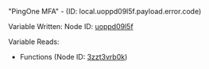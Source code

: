 "PingOne MFA" - (ID: local.uoppd09l5f.payload.error.code)

Variable Written:
Node ID: [uoppd09l5f](../nodes/uoppd09l5f.md)

Variable Reads:
* Functions (Node ID: [3zzt3vrb0k](../nodes/3zzt3vrb0k.md))
